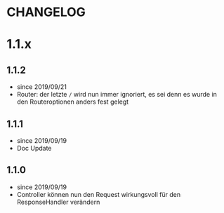 # CHANGELOG

# 1.1.x

## 1.1.2

- since 2019/09/21
- Router: der letzte ``/`` wird nun immer ignoriert, es sei denn es wurde in den Routeroptionen anders fest gelegt

## 1.1.1 

- since 2019/09/19
- Doc Update

## 1.1.0

- since 2019/09/19
- Controller können nun den Request wirkungsvoll für den ResponseHandler verändern